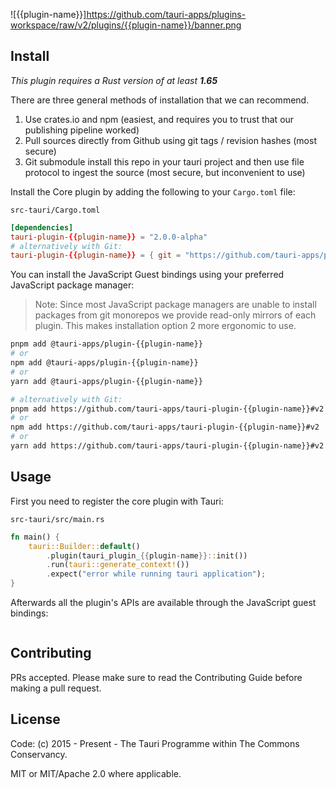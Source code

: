 ![{{plugin-name}}]https://github.com/tauri-apps/plugins-workspace/raw/v2/plugins/{{plugin-name}}/banner.png

<!-- description -->

## Install

_This plugin requires a Rust version of at least **1.65**_

There are three general methods of installation that we can recommend.

1. Use crates.io and npm (easiest, and requires you to trust that our publishing pipeline worked)
2. Pull sources directly from Github using git tags / revision hashes (most secure)
3. Git submodule install this repo in your tauri project and then use file protocol to ingest the source (most secure, but inconvenient to use)

Install the Core plugin by adding the following to your `Cargo.toml` file:

`src-tauri/Cargo.toml`

```toml
[dependencies]
tauri-plugin-{{plugin-name}} = "2.0.0-alpha"
# alternatively with Git:
tauri-plugin-{{plugin-name}} = { git = "https://github.com/tauri-apps/plugins-workspace", branch = "v2" }
```

You can install the JavaScript Guest bindings using your preferred JavaScript package manager:

> Note: Since most JavaScript package managers are unable to install packages from git monorepos we provide read-only mirrors of each plugin. This makes installation option 2 more ergonomic to use.

<!-- Add the branch for installations using git! -->

```sh
pnpm add @tauri-apps/plugin-{{plugin-name}}
# or
npm add @tauri-apps/plugin-{{plugin-name}}
# or
yarn add @tauri-apps/plugin-{{plugin-name}}

# alternatively with Git:
pnpm add https://github.com/tauri-apps/tauri-plugin-{{plugin-name}}#v2
# or
npm add https://github.com/tauri-apps/tauri-plugin-{{plugin-name}}#v2
# or
yarn add https://github.com/tauri-apps/tauri-plugin-{{plugin-name}}#v2
```

## Usage

First you need to register the core plugin with Tauri:

`src-tauri/src/main.rs`

```rust
fn main() {
    tauri::Builder::default()
        .plugin(tauri_plugin_{{plugin-name}}::init())
        .run(tauri::generate_context!())
        .expect("error while running tauri application");
}
```

Afterwards all the plugin's APIs are available through the JavaScript guest bindings:

```javascript

```

## Contributing

PRs accepted. Please make sure to read the Contributing Guide before making a pull request.

## License

Code: (c) 2015 - Present - The Tauri Programme within The Commons Conservancy.

MIT or MIT/Apache 2.0 where applicable.

